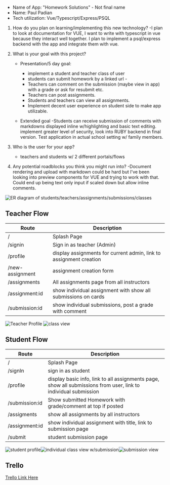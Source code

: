 ﻿-   Name of App: "Homework Solutions" - Not final name
-   Name: Paul Padian
-   Tech utilization: Vue/Typescript/Express/PSQL

1.  How do you plan on learning/implementing this new technology?
	-I plan to look at documentation for VUE, I want to write with typescript in vue because they 			interact well together. I plan to implement a psql/express backend with the app and integrate them with vue.
2.  What is your goal with this project?
	- Presentation/5 day goal: 
		- implement a student and teacher class of user
		-  students can submit homework by a linked url -
		- Teachers can comment on the submission (maybe view in app) with a grade or ask for resubmit etc. 
		- Teachers can post assignments. 
		- Students and teachers can view all assignments. 
		- Implement decent user experience on student side to make app utilizable.

	- Extended goal -Students can receive submission of comments with markdowns displayed inline w/highlighting and basic text editing. implement greater level of security, look into RUBY backend in final version. Test application in actual school setting w/ family members.
	
3.  Who is the user for your app?
	-	teachers and students w/ 2 different portals/flows

4.  Any potential roadblocks you think you might run into?
	-Document rendering and upload with markdown could be hard but I've been looking into preview components for VUE and trying to work with that. Could end up being text only input if scaled down but allow inline comments.

![ER diagram of students/teachers/assignments/submissions/classes](https://i.imgur.com/E4FCXHm.png)

## Teacher Flow
| Route| Description |
|--|--|
| / | Splash Page
| /signin | Sign in as teacher (Admin)
| /profile | display assignments for current admin, link to assignment creation |
|/new-assignment|assignment creation form|
|/assignments|All assignments page from all instructors|
| /assignment:id | show individual assignment with show all submissions on cards |
| /submission:id| show individual submissions, post a grade with comment|

![Teacher Profile](https://i.imgur.com/GLyHgEk.png)
![class view](https://i.imgur.com/xiznP83.png)

## Student Flow
| Route| Description |
|--|--|
| / | Splash Page
|/signIn|sign in as student|
| /profile | display basic info, link to all assignments page, show all submissions from user, link to individual submission|
|/submission:id|Show submitted Homework with grade/comment at top if posted|
|/assigments|show all assignments by all instructors|
| /assignment:id | show individual assignment with title, link to submission page |
| /submit| student submission page |
  
![student profile](https://i.imgur.com/Nozgu7r.png)![individual class view w/submission](https://i.imgur.com/vtkjobT.png)![submission view](https://i.imgur.com/8sIVsZd.png)

## Trello
[Trello Link Here](https://trello.com/b/DHuqyNsA/p4-planning)
